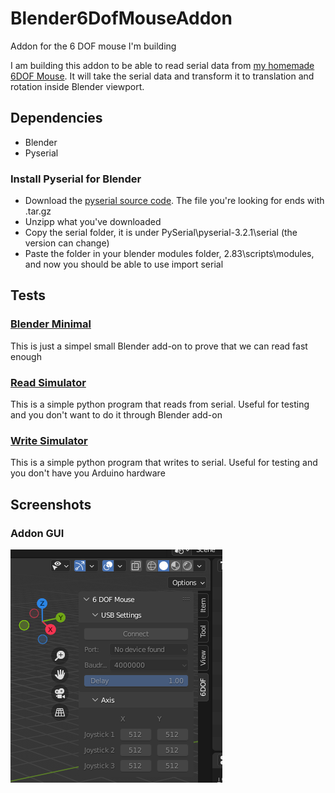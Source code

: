 # Blender6DofMouseAddon
Addon for the 6 DOF mouse I'm building

I am building this addon to be able to read serial data from [my homemade 6DOF Mouse](https://github.com/NangiDev/6DofMouse).
It will take the serial data and transform it to translation and rotation inside Blender viewport.

## Dependencies
* Blender
* Pyserial

### Install Pyserial for Blender
* Download the [pyserial source code](https://pypi.org/project/pyserial/#files). The file you're looking for ends with .tar.gz
* Unzipp what you've downloaded
* Copy the serial folder, it is under PySerial\pyserial-3.2.1\serial (the version can change)
* Paste the folder in your blender modules folder, 2.83\scripts\modules,
and now you should be able to use import serial

## Tests
### [Blender Minimal](tests/blender_minimal.py)
This is just a simpel small Blender add-on to prove that we can read fast enough

### [Read Simulator](tests/read_simulator.py)
This is a simple python program that reads from serial. Useful for testing and you don't want to do it through Blender add-on

### [Write Simulator](tests/write_similator.py)
This is a simple python program that writes to serial. Useful for testing and you don't have you Arduino hardware

## Screenshots
### Addon GUI
![Addon GUI](images/gui.png)
